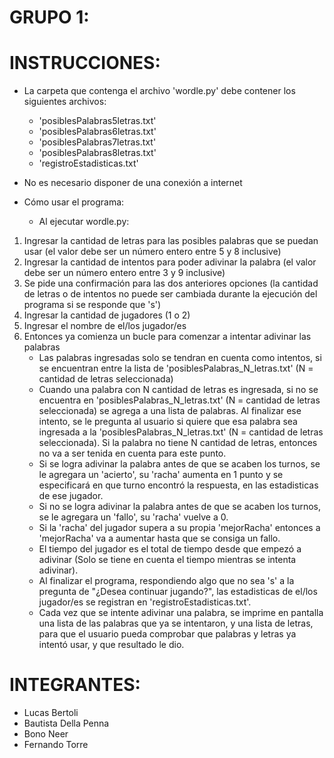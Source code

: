# GRUPO 1:

# INSTRUCCIONES: 
* La carpeta que contenga el archivo 'wordle.py' debe contener los siguientes archivos:
  * 'posiblesPalabras5letras.txt'
  * 'posiblesPalabras6letras.txt'
  * 'posiblesPalabras7letras.txt'
  * 'posiblesPalabras8letras.txt'
  * 'registroEstadisticas.txt'

* No es necesario disponer de una conexión a internet

* Cómo usar el programa:
  * Al ejecutar wordle.py:
1. Ingresar la cantidad de letras para las posibles palabras que se puedan usar (el valor debe ser un número entero entre 5 y 8 inclusive)
2. Ingresar la cantidad de intentos para poder adivinar la palabra (el valor debe ser un número entero entre 3 y 9 inclusive)
3. Se pide una confirmación para las dos anteriores opciones (la cantidad de letras o de intentos no puede ser cambiada durante la ejecución del programa si se            responde que 's')
4. Ingresar la cantidad de jugadores (1 o 2)
5. Ingresar el nombre de el/los jugador/es
6. Entonces ya comienza un bucle para comenzar a intentar adivinar las palabras
    * Las palabras ingresadas solo se tendran en cuenta como intentos, si se encuentran entre la lista de 'posiblesPalabras_N_letras.txt' (N = cantidad de letras                 seleccionada)
    * Cuando una palabra con N cantidad de letras es ingresada, si no se encuentra en 'posiblesPalabras_N_letras.txt' (N = cantidad de letras seleccionada) se agrega a         una lista de palabras. Al finalizar ese intento, se le pregunta al usuario si quiere que esa palabra sea ingresada a la 'posiblesPalabras_N_letras.txt' (N =             cantidad de letras seleccionada). Si la palabra no tiene N cantidad de letras, entonces no va a ser tenida en cuenta para este punto.
    * Si se logra adivinar la palabra antes de que se acaben los turnos, se le agregara un 'acierto', su 'racha' aumenta en 1 punto y se especificará en que turno             encontró la respuesta, en las estadisticas de ese jugador. 
    * Si no se logra adivinar la palabra antes de que se acaben los turnos, se le agregara un 'fallo', su 'racha' vuelve a 0.
    * Si la 'racha' del jugador supera a su propia 'mejorRacha' entonces a 'mejorRacha' va a aumentar hasta que se consiga un fallo.
    * El tiempo del jugador es el total de tiempo desde que empezó a adivinar (Solo se tiene en cuenta el tiempo mientras se intenta adivinar).
    * Al finalizar el programa, respondiendo algo que no sea 's' a la pregunta de "¿Desea continuar jugando?", las estadisticas de el/los jugador/es se registran en           'registroEstadisticas.txt'.
    * Cada vez que se intente adivinar una palabra, se imprime en pantalla una lista de las palabras que ya se intentaron, y una lista de letras, para que el usuario           pueda comprobar que palabras y letras ya intentó usar, y que resultado le dio.

# INTEGRANTES:
* Lucas Bertoli
* Bautista Della Penna
* Bono Neer
* Fernando Torre
